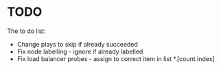 # TODO
The to do list:

* Change plays to skip if already succeeded
* Fix node labelling - ignore if already labelled
* Fix load balancer probes - assign to correct item in list *.[count.index]